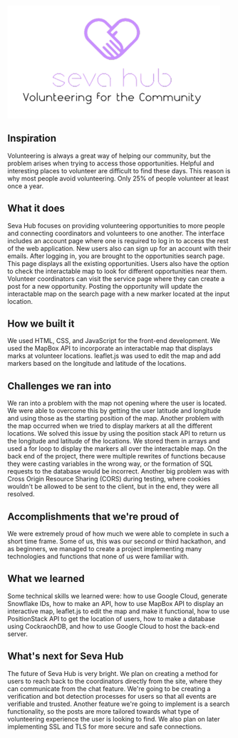 ![Seva Hub Logo](https://github.com/heckerteam/gryphhackback/blob/f286a500234d30cb388d74d6e26ca649bfc59d84/gryphhacks/unknown%20-%20Copy.png)

## Inspiration 
Volunteering is always a great way of helping our community, but the problem arises when trying to access those opportunities. Helpful and interesting places to volunteer are difficult to find these days. This reason is why most people avoid volunteering. Only 25% of people volunteer at least once a year.​ 

## What it does 
Seva Hub focuses on providing volunteering opportunities to more people and connecting coordinators and volunteers to one another. The interface includes an account page where one is required to log in to access the rest of the web application. New users also can sign up for an account with their emails. After logging in, you are brought to the opportunities search page. This page displays all the existing opportunities. Users also have the option to check the interactable map to look for different opportunities near them. Volunteer coordinators can visit the service page where they can create a post for a new opportunity. Posting the opportunity will update the interactable map on the search page with a new marker located at the input location. 

## How we built it 
We used HTML, CSS, and JavaScript for the front-end development. We used the MapBox API to incorporate an interactable map that displays marks at volunteer locations. leaflet.js was used to edit the map and add markers based on the longitude and latitude of the locations. 

## Challenges we ran into 
We ran into a problem with the map not opening where the user is located. We were able to overcome this by getting the user latitude and longitude and using those as the starting position of the map. Another problem with the map occurred when we tried to display markers at all the different locations. We solved this issue by using the position stack API to return us the longitude and latitude of the locations. We stored them in arrays and used a for loop to display the markers all over the interactable map. On the back end of the project, there were multiple rewrites of functions because they were casting variables in the wrong way, or the formation of SQL requests to the database would be incorrect. Another big problem was with Cross Origin Resource Sharing (CORS) during testing, where cookies wouldn't be allowed to be sent to the client, but in the end, they were all resolved.

## Accomplishments that we're proud of 
We were extremely proud of how much we were able to complete in such a short time frame.  Some of us, this was our second or third hackathon, and as beginners, we managed to create a project implementing many technologies and functions that none of us were familiar with. 

## What we learned 
Some technical skills we learned were: how to use Google Cloud, generate Snowflake IDs, how to make an API, how to use MapBox API to display an interactive map, leaflet.js to edit the map and make it functional, how to use PositionStack API to get the location of users, how to make a database using CockraochDB, and how to use Google Cloud to host the back-end server. 

## What's next for Seva Hub 
The future of Seva Hub is very bright. We plan on creating a method for users to reach back to the coordinators directly from the site, where they can communicate from the chat feature. We're going to be creating a verification and bot detection processes for users so that all events are verifiable and trusted. Another feature we're going to implement is a search functionality, so the posts are more tailored towards what type of volunteering experience the user is looking to find. We also plan on later implementing SSL and TLS for more secure and safe connections.
